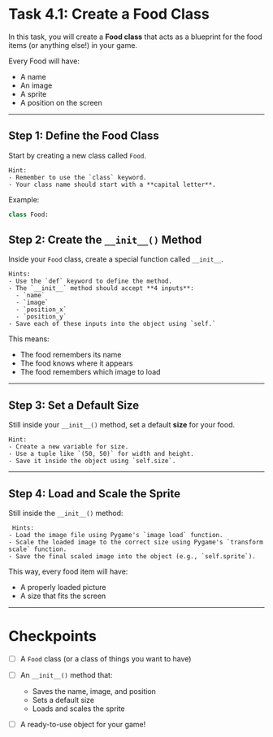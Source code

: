 # Task 4.1: Create a Food Class

In this task, you will create a **Food class** that acts as a blueprint for the food items (or anything else!) in your game.

Every Food will have:
- A name
- An image
- A sprite
- A position on the screen

---

## Step 1: Define the Food Class

Start by creating a new class called `Food`.

```
Hint:
- Remember to use the `class` keyword.
- Your class name should start with a **capital letter**.
```

Example:

```python
class Food:
```

## Step 2: Create the `__init__()` Method

Inside your `Food` class, create a special function called `__init__`.

```
Hints:
- Use the `def` keyword to define the method.
- The `__init__` method should accept **4 inputs**:
  - `name`
  - `image`
  - `position_x`
  - `position_y`
- Save each of these inputs into the object using `self.`
```

This means:
- The food remembers its name
- The food knows where it appears
- The food remembers which image to load

---

## Step 3: Set a Default Size

Still inside your `__init__()` method, set a default **size** for your food.

```
Hint:
- Create a new variable for size.
- Use a tuple like `(50, 50)` for width and height.
- Save it inside the object using `self.size`.
```
---

## Step 4: Load and Scale the Sprite

Still inside the `__init__()` method:

```
 Hints:
- Load the image file using Pygame's `image load` function.
- Scale the loaded image to the correct size using Pygame's `transform scale` function.
- Save the final scaled image into the object (e.g., `self.sprite`).
```

This way, every food item will have:
- A properly loaded picture
- A size that fits the screen

---

# Checkpoints

- [ ] A `Food` class (or a class of things you want to have)

- [ ] An `__init__()` method that:
    - Saves the name, image, and position
    - Sets a default size
    - Loads and scales the sprite

- [ ] A ready-to-use object for your game!